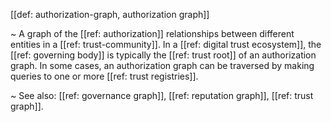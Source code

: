 [[def: authorization-graph, authorization graph]]

~ A graph of the [[ref: authorization]] relationships between different entities in a [[ref: trust-community]]. In a [[ref: digital trust ecosystem]], the [[ref: governing body]] is typically the [[ref: trust root]] of an authorization graph. In some cases, an authorization graph can be traversed by making queries to one or more [[ref: trust registries]].

~ See also: [[ref: governance graph]], [[ref: reputation graph]], [[ref: trust graph]].
